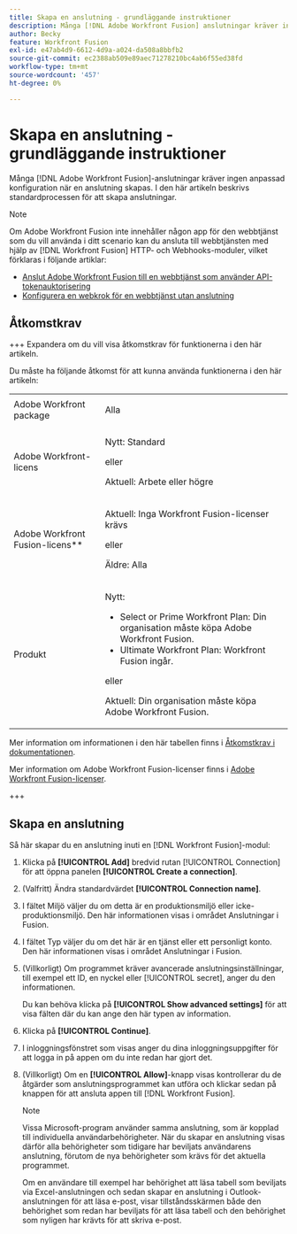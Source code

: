 ```yaml
---
title: Skapa en anslutning - grundläggande instruktioner
description: Många [!DNL Adobe Workfront Fusion] anslutningar kräver ingen anpassad konfiguration när en anslutning skapas. I den här artikeln beskrivs standardprocessen för att skapa anslutningar.
author: Becky
feature: Workfront Fusion
exl-id: e47ab4d9-6612-4d9a-a024-da508a8bbfb2
source-git-commit: ec2388ab509e89aec71278210bc4ab6f55ed38fd
workflow-type: tm+mt
source-wordcount: '457'
ht-degree: 0%

---
```


# Skapa en anslutning - grundläggande instruktioner

Många [!DNL Adobe Workfront Fusion]-anslutningar kräver ingen anpassad konfiguration när en anslutning skapas. I den här artikeln beskrivs standardprocessen för att skapa anslutningar.

>[!NOTE]
>
>
>Om Adobe Workfront Fusion inte innehåller någon app för den webbtjänst som du vill använda i ditt scenario kan du ansluta till webbtjänsten med hjälp av [!DNL Workfront Fusion] HTTP- och Webhooks-moduler, vilket förklaras i följande artiklar:
>
>* [Anslut Adobe Workfront Fusion till en webbtjänst som använder API-tokenauktorisering](/help/workfront-fusion/create-scenarios/connect-to-apps/connect-wf-web-service-uses-api-token-auth.md)
>* [Konfigurera en webkrok för en webbtjänst utan anslutning](/help/workfront-fusion/create-scenarios/add-modules/receive-a-webhook-from-a-web-service.md)

## Åtkomstkrav

+++ Expandera om du vill visa åtkomstkrav för funktionerna i den här artikeln.

Du måste ha följande åtkomst för att kunna använda funktionerna i den här artikeln:

<table style="table-layout:auto">
 <col> 
 <col> 
 <tbody> 
  <tr> 
   <td role="rowheader">Adobe Workfront package 
   <td> <p>Alla</p> </td> 
  </tr> 
  <tr data-mc-conditions=""> 
   <td role="rowheader">Adobe Workfront-licens</td> 
   <td> <p>Nytt: Standard</p><p>eller</p><p>Aktuell: Arbete eller högre</p> </td> 
  </tr> 
  <tr> 
   <td role="rowheader">Adobe Workfront Fusion-licens**</td> 
   <td>
   <p>Aktuell: Inga Workfront Fusion-licenser krävs</p>
   <p>eller</p>
   <p>Äldre: Alla </p>
   </td> 
  </tr> 
  <tr> 
   <td role="rowheader">Produkt</td> 
   <td>
   <p>Nytt:</p> <ul><li>Select or Prime Workfront Plan: Din organisation måste köpa Adobe Workfront Fusion.</li><li>Ultimate Workfront Plan: Workfront Fusion ingår.</li></ul>
   <p>eller</p>
   <p>Aktuell: Din organisation måste köpa Adobe Workfront Fusion.</p>
   </td> 
  </tr>
 </tbody> 
</table>

Mer information om informationen i den här tabellen finns i [Åtkomstkrav i dokumentationen](/help/workfront-fusion/references/licenses-and-roles/access-level-requirements-in-documentation.md).

Mer information om Adobe Workfront Fusion-licenser finns i [Adobe Workfront Fusion-licenser](/help/workfront-fusion/set-up-and-manage-workfront-fusion/licensing-operations-overview/license-automation-vs-integration.md).

+++

## Skapa en anslutning

Så här skapar du en anslutning inuti en [!DNL Workfront Fusion]-modul:

1. Klicka på **[!UICONTROL Add]** bredvid rutan [!UICONTROL Connection] för att öppna panelen **[!UICONTROL Create a connection]**.
1. (Valfritt) Ändra standardvärdet **[!UICONTROL Connection name]**.
1. I fältet Miljö väljer du om detta är en produktionsmiljö eller icke-produktionsmiljö. Den här informationen visas i området Anslutningar i Fusion.
1. I fältet Typ väljer du om det här är en tjänst eller ett personligt konto. Den här informationen visas i området Anslutningar i Fusion.
1. (Villkorligt) Om programmet kräver avancerade anslutningsinställningar, till exempel ett ID, en nyckel eller [!UICONTROL secret], anger du den informationen.

   Du kan behöva klicka på **[!UICONTROL Show advanced settings]** för att visa fälten där du kan ange den här typen av information.

1. Klicka på **[!UICONTROL Continue]**.
1. I inloggningsfönstret som visas anger du dina inloggningsuppgifter för att logga in på appen om du inte redan har gjort det.
1. (Villkorligt) Om en **[!UICONTROL Allow]**-knapp visas kontrollerar du de åtgärder som anslutningsprogrammet kan utföra och klickar sedan på knappen för att ansluta appen till [!DNL Workfront Fusion].

   >[!NOTE]
   >
   >Vissa Microsoft-program använder samma anslutning, som är kopplad till individuella användarbehörigheter. När du skapar en anslutning visas därför alla behörigheter som tidigare har beviljats användarens anslutning, förutom de nya behörigheter som krävs för det aktuella programmet.
   >
   >Om en användare till exempel har behörighet att läsa tabell som beviljats via Excel-anslutningen och sedan skapar en anslutning i Outlook-anslutningen för att läsa e-post, visar tillståndsskärmen både den behörighet som redan har beviljats för att läsa tabell och den behörighet som nyligen har krävts för att skriva e-post.

